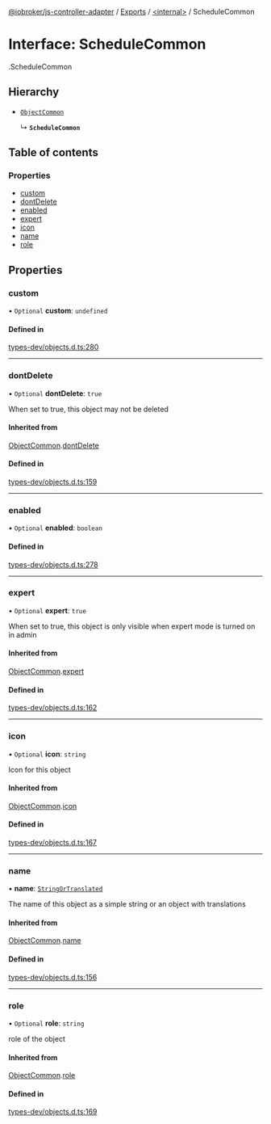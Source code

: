 [@iobroker/js-controller-adapter](../README.md) / [Exports](../modules.md) / [<internal\>](../modules/internal_.md) / ScheduleCommon

# Interface: ScheduleCommon

[<internal>](../modules/internal_.md).ScheduleCommon

## Hierarchy

- [`ObjectCommon`](internal_.ObjectCommon.md)

  ↳ **`ScheduleCommon`**

## Table of contents

### Properties

- [custom](internal_.ScheduleCommon.md#custom)
- [dontDelete](internal_.ScheduleCommon.md#dontdelete)
- [enabled](internal_.ScheduleCommon.md#enabled)
- [expert](internal_.ScheduleCommon.md#expert)
- [icon](internal_.ScheduleCommon.md#icon)
- [name](internal_.ScheduleCommon.md#name)
- [role](internal_.ScheduleCommon.md#role)

## Properties

### custom

• `Optional` **custom**: `undefined`

#### Defined in

[types-dev/objects.d.ts:280](https://github.com/ioBroker/ioBroker.js-controller/blob/ac19e215/packages/types-dev/objects.d.ts#L280)

___

### dontDelete

• `Optional` **dontDelete**: ``true``

When set to true, this object may not be deleted

#### Inherited from

[ObjectCommon](internal_.ObjectCommon.md).[dontDelete](internal_.ObjectCommon.md#dontdelete)

#### Defined in

[types-dev/objects.d.ts:159](https://github.com/ioBroker/ioBroker.js-controller/blob/ac19e215/packages/types-dev/objects.d.ts#L159)

___

### enabled

• `Optional` **enabled**: `boolean`

#### Defined in

[types-dev/objects.d.ts:278](https://github.com/ioBroker/ioBroker.js-controller/blob/ac19e215/packages/types-dev/objects.d.ts#L278)

___

### expert

• `Optional` **expert**: ``true``

When set to true, this object is only visible when expert mode is turned on in admin

#### Inherited from

[ObjectCommon](internal_.ObjectCommon.md).[expert](internal_.ObjectCommon.md#expert)

#### Defined in

[types-dev/objects.d.ts:162](https://github.com/ioBroker/ioBroker.js-controller/blob/ac19e215/packages/types-dev/objects.d.ts#L162)

___

### icon

• `Optional` **icon**: `string`

Icon for this object

#### Inherited from

[ObjectCommon](internal_.ObjectCommon.md).[icon](internal_.ObjectCommon.md#icon)

#### Defined in

[types-dev/objects.d.ts:167](https://github.com/ioBroker/ioBroker.js-controller/blob/ac19e215/packages/types-dev/objects.d.ts#L167)

___

### name

• **name**: [`StringOrTranslated`](../modules/internal_.md#stringortranslated)

The name of this object as a simple string or an object with translations

#### Inherited from

[ObjectCommon](internal_.ObjectCommon.md).[name](internal_.ObjectCommon.md#name)

#### Defined in

[types-dev/objects.d.ts:156](https://github.com/ioBroker/ioBroker.js-controller/blob/ac19e215/packages/types-dev/objects.d.ts#L156)

___

### role

• `Optional` **role**: `string`

role of the object

#### Inherited from

[ObjectCommon](internal_.ObjectCommon.md).[role](internal_.ObjectCommon.md#role)

#### Defined in

[types-dev/objects.d.ts:169](https://github.com/ioBroker/ioBroker.js-controller/blob/ac19e215/packages/types-dev/objects.d.ts#L169)
